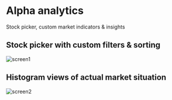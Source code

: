# Alpha analytics
Stock picker, custom market indicators & insights

## Stock picker with custom filters & sorting
![screen1](https://lukasvanek.com/alpha1.png)

## Histogram views of actual market situation
![screen2](https://lukasvanek.com/alpha2.png)
